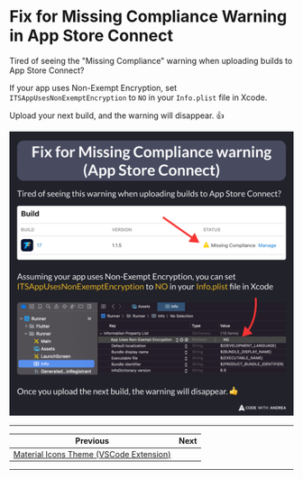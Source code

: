 # Fix for Missing Compliance Warning in App Store Connect

Tired of seeing the "Missing Compliance" warning when uploading builds to App Store Connect?

If your app uses Non-Exempt Encryption, set `ITSAppUsesNonExemptEncryption` to `NO` in your `Info.plist` file in Xcode.

Upload your next build, and the warning will disappear. 👍

![](211.png)

<!--

Tired of seeing the "Missing Compliance" warning when uploading builds to App Store Connect?

Assuming your app uses Non-Exempt Encryption, you can set ITSAppUsesNonExemptEncryption to NO in your Info.plist file in Xcode.

Once you upload the next build, the warning will disappear. 👍

-->

---

| Previous | Next |
| -------- | ---- |
| [Material Icons Theme (VSCode Extension)](../0210-material-icons-theme-vscode-extension/index.md) |  |

---

<!-- TWITTER|https://x.com/biz84/status/1862524737651376212 -->
<!-- LINKEDIN|https://www.linkedin.com/posts/andreabizzotto_tired-of-seeing-the-missing-compliance-activity-7268290796854902784-iNzJ -->
<!-- BLUESKY|https://bsky.app/profile/codewithandrea.com/post/3lc3wqvcqus2d -->
